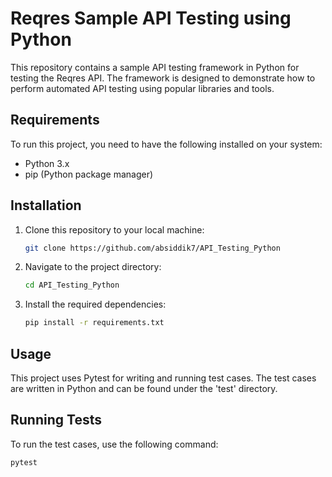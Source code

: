 # Reqres Sample API Testing using Python
This repository contains a sample API testing framework in Python for testing the Reqres API. The framework is designed to demonstrate how to perform automated API testing using popular libraries and tools.

## Requirements
To run this project, you need to have the following installed on your system:
</br>
- Python 3.x
- pip (Python package manager)

## Installation
1. Clone this repository to your local machine:

   ```bash
   git clone https://github.com/absiddik7/API_Testing_Python

2. Navigate to the project directory:
   ```bash
   cd API_Testing_Python
4. Install the required dependencies:
    ```bash
   pip install -r requirements.txt

## Usage
This project uses Pytest for writing and running test cases. The test cases are written in Python and can be found under the 'test' directory.

## Running Tests
To run the test cases, use the following command:
```bash
pytest


